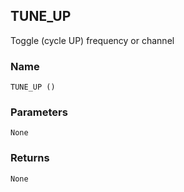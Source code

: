 ## TUNE\_UP

Toggle (cycle UP) frequency or channel


### Name

`TUNE_UP ()`


### Parameters

`None`


### Returns

`None`